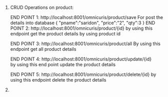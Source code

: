 1. CRUD Operations on product:

    END POINT 1: http://localhost:8001/omnicuris/product/save
                 For post the details into database 
                {
	                "pname":"saridon",
	                "price":"2",
	                "qty":3
                }
    END POINT 2: http://localhost:8001/omnicuris/product/{id}
                 by using this endpoint get the product details by using product id
                 
    END POINT 3: http://localhost:8001/omnicuris/product/all
                 By using this endpoint get all product details 
                 
    END POINT 4: http://localhost:8001/omnicuris/product/update/{id}  
                 by using this end point update the product details
                 
    END POINT 5: http://localhost:8001/omnicuris/product/delete/{id}
                 by using this endpoint delete the product details
    
2.    
